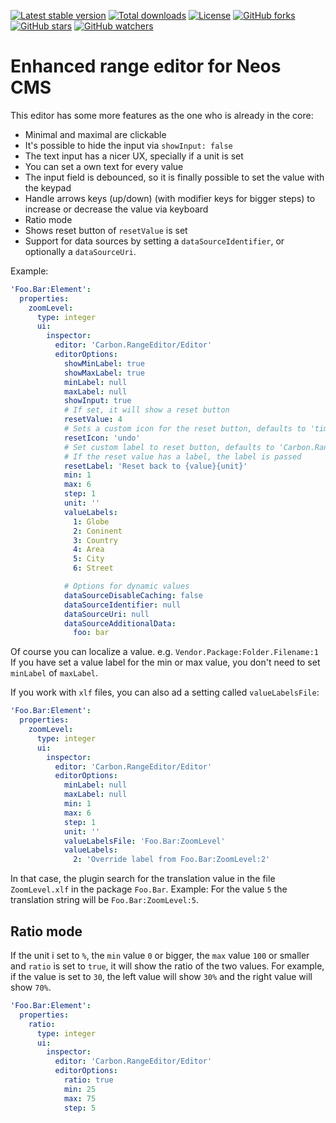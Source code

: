 [![Latest stable version]][packagist] [![Total downloads]][packagist] [![License]][packagist] [![GitHub forks]][fork] [![GitHub stars]][stargazers] [![GitHub watchers]][subscription]

# Enhanced range editor for Neos CMS

This editor has some more features as the one who is already in the core:

* Minimal and maximal are clickable
* It's possible to hide the input via `showInput: false`
* The text input has a nicer UX, specially if a unit is set
* You can set a own text for every value
* The input field is debounced, so it is finally possible to set the value with the keypad
* Handle arrows keys (up/down) (with modifier keys for bigger steps) to increase or decrease the value via keyboard
* Ratio mode
* Shows reset button of `resetValue` is set
* Support for data sources by setting a `dataSourceIdentifier`, or optionally a `dataSourceUri`.

Example:

```yaml
'Foo.Bar:Element':
  properties:
    zoomLevel:
      type: integer
      ui:
        inspector:
          editor: 'Carbon.RangeEditor/Editor'
          editorOptions:
            showMinLabel: true
            showMaxLabel: true
            minLabel: null
            maxLabel: null
            showInput: true
            # If set, it will show a reset button
            resetValue: 4
            # Sets a custom icon for the reset button, defaults to 'times'
            resetIcon: 'undo'
            # Set custom label to reset button, defaults to 'Carbon.RangeEditor:Main:reset'. The value and unit is also passed to the translation function
            # If the reset value has a label, the label is passed
            resetLabel: 'Reset back to {value}{unit}'
            min: 1
            max: 6
            step: 1
            unit: ''
            valueLabels:
              1: Globe
              2: Coninent
              3: Country
              4: Area
              5: City
              6: Street

            # Options for dynamic values
            dataSourceDisableCaching: false
            dataSourceIdentifier: null
            dataSourceUri: null
            dataSourceAdditionalData:
              foo: bar
```

Of course you can localize a value. e.g. `Vendor.Package:Folder.Filename:1`
If you have set a value label for the min or max value, you don't need to set `minLabel` of `maxLabel`.

If you work with `xlf` files, you can also ad a setting called `valueLabelsFile`:

```yaml
'Foo.Bar:Element':
  properties:
    zoomLevel:
      type: integer
      ui:
        inspector:
          editor: 'Carbon.RangeEditor/Editor'
          editorOptions:
            minLabel: null
            maxLabel: null
            min: 1
            max: 6
            step: 1
            unit: ''
            valueLabelsFile: 'Foo.Bar:ZoomLevel'
            valueLabels:
              2: 'Override label from Foo.Bar:ZoomLevel:2'
```

In that case, the plugin search for the translation value in the file `ZoomLevel.xlf` in the package `Foo.Bar`.
Example: For the value `5` the translation string will be `Foo.Bar:ZoomLevel:5`.

## Ratio mode

If the unit i set to `%`, the `min` value `0` or bigger, the `max` value `100` or smaller and `ratio` is set to `true`,
it will show the ratio of the two values. For example, if the value is set to `30`, the left value will show `30%` and
the right value will show `70%`.

```yaml
'Foo.Bar:Element':
  properties:
    ratio:
      type: integer
      ui:
        inspector:
          editor: 'Carbon.RangeEditor/Editor'
          editorOptions:
            ratio: true
            min: 25
            max: 75
            step: 5
```

[packagist]: https://packagist.org/packages/carbon/rangeeditor
[latest stable version]: https://poser.pugx.org/carbon/rangeeditor/v/stable
[total downloads]: https://poser.pugx.org/carbon/rangeeditor/downloads
[license]: https://poser.pugx.org/carbon/rangeeditor/license
[github forks]: https://img.shields.io/github/forks/CarbonPackages/Carbon.RangeEditor.svg?style=social&label=Fork
[github stars]: https://img.shields.io/github/stars/CarbonPackages/Carbon.RangeEditor.svg?style=social&label=Stars
[github watchers]: https://img.shields.io/github/watchers/CarbonPackages/Carbon.RangeEditor.svg?style=social&label=Watch
[fork]: https://github.com/CarbonPackages/Carbon.RangeEditor/fork
[stargazers]: https://github.com/CarbonPackages/Carbon.RangeEditor/stargazers
[subscription]: https://github.com/CarbonPackages/Carbon.RangeEditor/subscription
